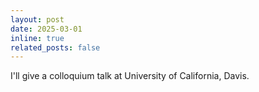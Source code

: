 ```yaml
---
layout: post
date: 2025-03-01
inline: true
related_posts: false
---
```


I'll give a colloquium talk at University of California, Davis.
